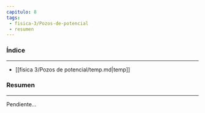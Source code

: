 ```yaml
---
capitulo: 8
tags: 
 - fisica-3/Pozos-de-potencial
 - resumen
---
```

### Índice 
---
* [[fisica 3/Pozos de potencial/temp.md|temp]]

### Resumen
---
Pendiente...